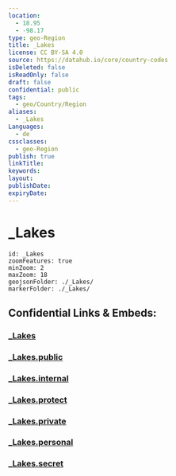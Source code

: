```yaml
---
location:
  - 18.95
  - -98.17
type: geo-Region
title: _Lakes
license: CC BY-SA 4.0
source: https://datahub.io/core/country-codes
isDeleted: false
isReadOnly: false
draft: false
confidential: public
tags:
  - geo/Country/Region
aliases:
  - _Lakes
Languages:
  - de
cssclasses:
  - geo-Region
publish: true
linkTitle:
keywords:
layout:
publishDate:
expiryDate:
---
```


# _Lakes

```leaflet
id: _Lakes
zoomFeatures: true 
minZoom: 2 
maxZoom: 18
geojsonFolder: ./_Lakes/
markerFolder: ./_Lakes/
```


## Confidential Links & Embeds: 

### [_Lakes](/_Standards/Earth/Continent/America~Central/Mexico/States~Mexico/Puebla/_Lakes.md) 

### [_Lakes.public](/_public/Earth/Continent/America~Central/Mexico/States~Mexico/Puebla/_Lakes.public.md) 

### [_Lakes.internal](/_internal/Earth/Continent/America~Central/Mexico/States~Mexico/Puebla/_Lakes.internal.md) 

### [_Lakes.protect](/_protect/Earth/Continent/America~Central/Mexico/States~Mexico/Puebla/_Lakes.protect.md) 

### [_Lakes.private](/_private/Earth/Continent/America~Central/Mexico/States~Mexico/Puebla/_Lakes.private.md) 

### [_Lakes.personal](/_personal/Earth/Continent/America~Central/Mexico/States~Mexico/Puebla/_Lakes.personal.md) 

### [_Lakes.secret](/_secret/Earth/Continent/America~Central/Mexico/States~Mexico/Puebla/_Lakes.secret.md)

